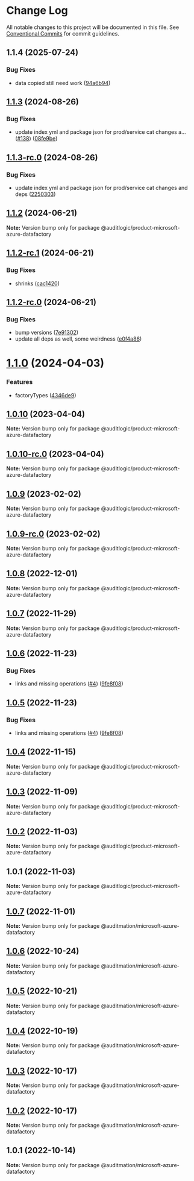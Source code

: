 # Change Log

All notable changes to this project will be documented in this file.
See [Conventional Commits](https://conventionalcommits.org) for commit guidelines.

## 1.1.4 (2025-07-24)


### Bug Fixes

* data copied still need work ([94a6b94](https://github.com/zerobias-org/product/commit/94a6b942fb0516367548599d739529536132755a))





## [1.1.3](https://github.com/auditlogic/product/compare/@auditlogic/product-microsoft-azure-datafactory@1.1.2...@auditlogic/product-microsoft-azure-datafactory@1.1.3) (2024-08-26)


### Bug Fixes

* update index yml and package json for prod/service cat changes a… ([#138](https://github.com/auditlogic/product/issues/138)) ([08fe9be](https://github.com/auditlogic/product/commit/08fe9beb1c8457462a19bc69caa02e6212d97e1a))





## [1.1.3-rc.0](https://github.com/auditlogic/product/compare/@auditlogic/product-microsoft-azure-datafactory@1.1.2...@auditlogic/product-microsoft-azure-datafactory@1.1.3-rc.0) (2024-08-26)


### Bug Fixes

* update index yml and package json for prod/service cat changes and deps ([2250303](https://github.com/auditlogic/product/commit/225030363a363608240135b7ebed386b28f01e4b))





## [1.1.2](https://github.com/auditlogic/product/compare/@auditlogic/product-microsoft-azure-datafactory@1.1.2-rc.1...@auditlogic/product-microsoft-azure-datafactory@1.1.2) (2024-06-21)

**Note:** Version bump only for package @auditlogic/product-microsoft-azure-datafactory





## [1.1.2-rc.1](https://github.com/auditlogic/product/compare/@auditlogic/product-microsoft-azure-datafactory@1.1.2-rc.0...@auditlogic/product-microsoft-azure-datafactory@1.1.2-rc.1) (2024-06-21)


### Bug Fixes

* shrinks ([cac1420](https://github.com/auditlogic/product/commit/cac14200fefcd8183ab69fe89a47bd3f70f563e9))





## [1.1.2-rc.0](https://github.com/auditlogic/product/compare/@auditlogic/product-microsoft-azure-datafactory@1.1.0...@auditlogic/product-microsoft-azure-datafactory@1.1.2-rc.0) (2024-06-21)


### Bug Fixes

* bump versions ([7e91302](https://github.com/auditlogic/product/commit/7e913023b8b312150ed7762c32fbbe616be71de5))
* update all deps as well, some weirdness ([e0f4a86](https://github.com/auditlogic/product/commit/e0f4a864714e2d3de6bbf3da014d5312fe53be2f))





# [1.1.0](https://github.com/auditlogic/product/compare/@auditlogic/product-microsoft-azure-datafactory@1.0.10...@auditlogic/product-microsoft-azure-datafactory@1.1.0) (2024-04-03)


### Features

* factoryTypes ([4346de9](https://github.com/auditlogic/product/commit/4346de92693aee892fccf725338ffc7b80ab182b))





## [1.0.10](https://github.com/auditlogic/product/compare/@auditlogic/product-microsoft-azure-datafactory@1.0.9...@auditlogic/product-microsoft-azure-datafactory@1.0.10) (2023-04-04)

**Note:** Version bump only for package @auditlogic/product-microsoft-azure-datafactory





## [1.0.10-rc.0](https://github.com/auditlogic/product/compare/@auditlogic/product-microsoft-azure-datafactory@1.0.9...@auditlogic/product-microsoft-azure-datafactory@1.0.10-rc.0) (2023-04-04)

**Note:** Version bump only for package @auditlogic/product-microsoft-azure-datafactory





## [1.0.9](https://github.com/auditlogic/product/compare/@auditlogic/product-microsoft-azure-datafactory@1.0.8...@auditlogic/product-microsoft-azure-datafactory@1.0.9) (2023-02-02)

**Note:** Version bump only for package @auditlogic/product-microsoft-azure-datafactory





## [1.0.9-rc.0](https://github.com/auditlogic/product/compare/@auditlogic/product-microsoft-azure-datafactory@1.0.8...@auditlogic/product-microsoft-azure-datafactory@1.0.9-rc.0) (2023-02-02)

**Note:** Version bump only for package @auditlogic/product-microsoft-azure-datafactory





## [1.0.8](https://github.com/auditlogic/product/compare/@auditlogic/product-microsoft-azure-datafactory@1.0.7...@auditlogic/product-microsoft-azure-datafactory@1.0.8) (2022-12-01)

**Note:** Version bump only for package @auditlogic/product-microsoft-azure-datafactory





## [1.0.7](https://github.com/auditlogic/product/compare/@auditlogic/product-microsoft-azure-datafactory@1.0.6...@auditlogic/product-microsoft-azure-datafactory@1.0.7) (2022-11-29)

**Note:** Version bump only for package @auditlogic/product-microsoft-azure-datafactory





## [1.0.6](https://github.com/auditlogic/product/compare/@auditlogic/product-microsoft-azure-datafactory@1.0.4...@auditlogic/product-microsoft-azure-datafactory@1.0.6) (2022-11-23)


### Bug Fixes

* links and missing operations ([#4](https://github.com/auditlogic/product/issues/4)) ([9fe8f08](https://github.com/auditlogic/product/commit/9fe8f08fe7c57fdb79f991ac35bd6ac2e7dcad38))





## [1.0.5](https://github.com/auditlogic/product/compare/@auditlogic/product-microsoft-azure-datafactory@1.0.4...@auditlogic/product-microsoft-azure-datafactory@1.0.5) (2022-11-23)


### Bug Fixes

* links and missing operations ([#4](https://github.com/auditlogic/product/issues/4)) ([9fe8f08](https://github.com/auditlogic/product/commit/9fe8f08fe7c57fdb79f991ac35bd6ac2e7dcad38))





## [1.0.4](https://github.com/auditlogic/product/compare/@auditlogic/product-microsoft-azure-datafactory@1.0.3...@auditlogic/product-microsoft-azure-datafactory@1.0.4) (2022-11-15)

**Note:** Version bump only for package @auditlogic/product-microsoft-azure-datafactory





## [1.0.3](https://github.com/auditlogic/product/compare/@auditlogic/product-microsoft-azure-datafactory@1.0.2...@auditlogic/product-microsoft-azure-datafactory@1.0.3) (2022-11-09)

**Note:** Version bump only for package @auditlogic/product-microsoft-azure-datafactory





## [1.0.2](https://github.com/auditlogic/product/compare/@auditlogic/product-microsoft-azure-datafactory@1.0.1...@auditlogic/product-microsoft-azure-datafactory@1.0.2) (2022-11-03)

**Note:** Version bump only for package @auditlogic/product-microsoft-azure-datafactory





## 1.0.1 (2022-11-03)

**Note:** Version bump only for package @auditlogic/product-microsoft-azure-datafactory





## [1.0.7](https://github.com/auditmation/store-content/compare/@auditmation/microsoft-azure-datafactory@1.0.6...@auditmation/microsoft-azure-datafactory@1.0.7) (2022-11-01)

**Note:** Version bump only for package @auditmation/microsoft-azure-datafactory





## [1.0.6](https://github.com/auditmation/store-content/compare/@auditmation/microsoft-azure-datafactory@1.0.5...@auditmation/microsoft-azure-datafactory@1.0.6) (2022-10-24)

**Note:** Version bump only for package @auditmation/microsoft-azure-datafactory





## [1.0.5](https://github.com/auditmation/store-content/compare/@auditmation/microsoft-azure-datafactory@1.0.4...@auditmation/microsoft-azure-datafactory@1.0.5) (2022-10-21)

**Note:** Version bump only for package @auditmation/microsoft-azure-datafactory





## [1.0.4](https://github.com/auditmation/store-content/compare/@auditmation/microsoft-azure-datafactory@1.0.3...@auditmation/microsoft-azure-datafactory@1.0.4) (2022-10-19)

**Note:** Version bump only for package @auditmation/microsoft-azure-datafactory





## [1.0.3](https://github.com/auditmation/store-content/compare/@auditmation/microsoft-azure-datafactory@1.0.2...@auditmation/microsoft-azure-datafactory@1.0.3) (2022-10-17)

**Note:** Version bump only for package @auditmation/microsoft-azure-datafactory





## [1.0.2](https://github.com/auditmation/store-content/compare/@auditmation/microsoft-azure-datafactory@1.0.1...@auditmation/microsoft-azure-datafactory@1.0.2) (2022-10-17)

**Note:** Version bump only for package @auditmation/microsoft-azure-datafactory





## 1.0.1 (2022-10-14)

**Note:** Version bump only for package @auditmation/microsoft-azure-datafactory
